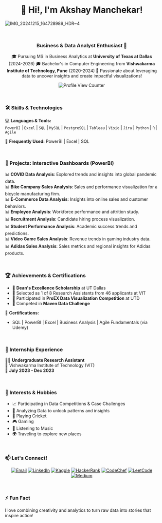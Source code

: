 <h1 align="center">👋 Hi!, I'm Akshay Manchekar!</h1>

![IMG_20241215_164728989_HDR~4](https://github.com/user-attachments/assets/643398bf-e7a6-4dd2-bf74-76253e5876e1)

<br>

<h3 align="center">Business & Data Analyst Enthusiast 🚀</h3>

<p align="center">
🎓 Pursuing MS in Business Analytics at <b>University of Texas at Dallas</b> (2024-2026)  
🎓 Bachelor's in Computer Engineering from <b>Vishwakarma Institute of Technology, Pune</b> (2020-2024)  
🌟 Passionate about leveraging data to uncover insights and create impactful visualizations!  
</p>

<p align="center">
<img src="https://komarev.com/ghpvc/?username=akshaymanchekar&style=flat-square&color=blue" alt="Profile View Counter">
</p>

<br>

### 🛠️ Skills & Technologies
💻 **Languages & Tools:**  
`PowerBI` | `Excel` | `SQL` | `MySQL` | `PostgreSQL` | `Tableau` | `Visio` | `Jira` | `Python` | `R` | `Agile`  

🌟 **Frequently Used:** PowerBI | Excel | SQL  

<br>

### 🚀 Projects: Interactive Dashboards (PowerBI)  
📊 **COVID Data Analysis**: Explored trends and insights into global pandemic data.  
📊 **Bike Company Sales Analysis**: Sales and performance visualization for a bicycle manufacturing firm.  
📊 **E-Commerce Data Analysis**: Insights into online sales and customer behaviors.  
📊 **Employee Analysis**: Workforce performance and attrition study.  
📊 **Recruitment Analysis**: Candidate hiring process visualization.  
📊 **Student Performance Analysis**: Academic success trends and predictions.  
📊 **Video Game Sales Analysis**: Revenue trends in gaming industry data.  
📊 **Adidas Sales Analysis**: Sales metrics and regional insights for Adidas products.  

<br>

### 🏆 Achievements & Certifications
- 🏅 **Dean's Excellence Scholarship** at UT Dallas  
- 🏅 Selected as 1 of 8 Research Assistants from 46 applicants at VIT  
- 🏅 Participated in **ProEX Data Visualization Competition** at UTD  
- 🏅 Competed in **Maven Data Challenge**  

📜 **Certifications:**  
- SQL | PowerBI | Excel | Business Analysis | Agile Fundamentals (via Udemy)  

<br>

### 💼 Internship Experience
👨‍🔬 **Undergraduate Research Assistant**  
📍 Vishwakarma Institute of Technology (VIT)  
📆 **July 2023 - Dec 2023**  

<br>

### 🌟 Interests & Hobbies
- 📈 Participating in Data Competitions & Case Challenges  
- 🎯 Analyzing Data to unlock patterns and insights  
- 🏏 Playing Cricket  
- 🎮 Gaming  
- 🎵 Listening to Music  
- 🌍 Traveling to explore new places  

<br>

### 📫 Let's Connect!
<p align="center">
<a href="mailto:akshay.manchekar2002@gmail.com"><img src="https://img.shields.io/badge/Email-D14836?style=for-the-badge&logo=gmail&logoColor=white" alt="Email"></a>
<a href="https://www.linkedin.com/in/akshaymanchekar"><img src="https://img.shields.io/badge/LinkedIn-0077B5?style=for-the-badge&logo=linkedin&logoColor=white" alt="LinkedIn"></a>
<a href="https://www.kaggle.com/akshaymanchekar"><img src="https://img.shields.io/badge/Kaggle-20BEFF?style=for-the-badge&logo=kaggle&logoColor=white" alt="Kaggle"></a>
<a href="https://www.hackerrank.com/akshay_mancheka1"><img src="https://img.shields.io/badge/HackerRank-2EC866?style=for-the-badge&logo=hackerrank&logoColor=white" alt="HackerRank"></a>
<a href="https://www.codechef.com/users/epic_boss_70"><img src="https://img.shields.io/badge/CodeChef-5B4638?style=for-the-badge&logo=codechef&logoColor=white" alt="CodeChef"></a>
<a href="https://leetcode.com/u/E9oCmxD3Aw/"><img src="https://img.shields.io/badge/LeetCode-FFA116?style=for-the-badge&logo=leetcode&logoColor=white" alt="LeetCode"></a>
<a href="https://medium.com/@akshay.manchekar2002"><img src="https://img.shields.io/badge/Medium-12100E?style=for-the-badge&logo=medium&logoColor=white" alt="Medium"></a>
</p>

<br>

### ⚡ Fun Fact  
I love combining creativity and analytics to turn raw data into stories that inspire action!  

